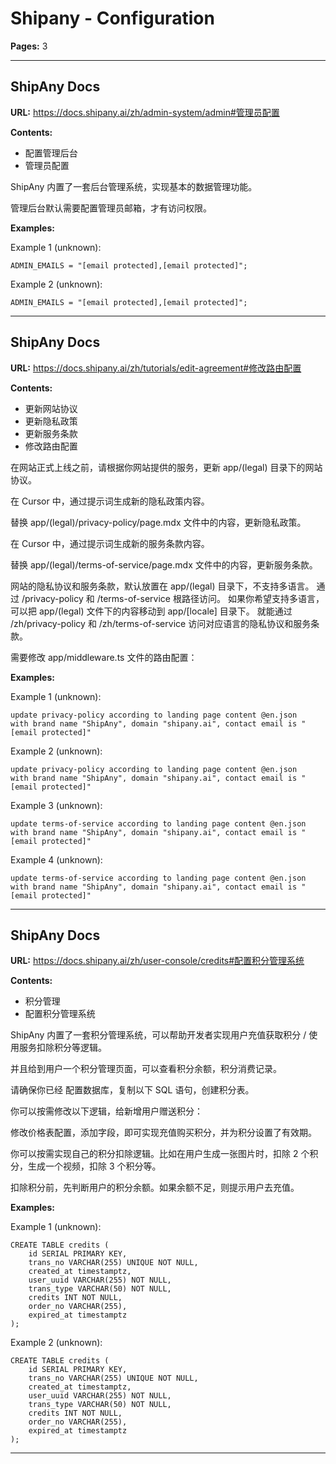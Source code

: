 # Shipany - Configuration

**Pages:** 3

---

## ShipAny Docs

**URL:** https://docs.shipany.ai/zh/admin-system/admin#管理员配置

**Contents:**
- 配置管理后台
- 管理员配置

ShipAny 内置了一套后台管理系统，实现基本的数据管理功能。

管理后台默认需要配置管理员邮箱，才有访问权限。

**Examples:**

Example 1 (unknown):
```unknown
ADMIN_EMAILS = "[email protected],[email protected]";
```

Example 2 (unknown):
```unknown
ADMIN_EMAILS = "[email protected],[email protected]";
```

---

## ShipAny Docs

**URL:** https://docs.shipany.ai/zh/tutorials/edit-agreement#修改路由配置

**Contents:**
- 更新网站协议
- 更新隐私政策
- 更新服务条款
- 修改路由配置

在网站正式上线之前，请根据你网站提供的服务，更新 app/(legal) 目录下的网站协议。

在 Cursor 中，通过提示词生成新的隐私政策内容。

替换 app/(legal)/privacy-policy/page.mdx 文件中的内容，更新隐私政策。

在 Cursor 中，通过提示词生成新的服务条款内容。

替换 app/(legal)/terms-of-service/page.mdx 文件中的内容，更新服务条款。

网站的隐私协议和服务条款，默认放置在 app/(legal) 目录下，不支持多语言。 通过 /privacy-policy 和 /terms-of-service 根路径访问。 如果你希望支持多语言，可以把 app/(legal) 文件下的内容移动到 app/[locale] 目录下。 就能通过 /zh/privacy-policy 和 /zh/terms-of-service 访问对应语言的隐私协议和服务条款。

需要修改 app/middleware.ts 文件的路由配置：

**Examples:**

Example 1 (unknown):
```unknown
update privacy-policy according to landing page content @en.json
with brand name "ShipAny", domain "shipany.ai", contact email is "[email protected]"
```

Example 2 (unknown):
```unknown
update privacy-policy according to landing page content @en.json
with brand name "ShipAny", domain "shipany.ai", contact email is "[email protected]"
```

Example 3 (unknown):
```unknown
update terms-of-service according to landing page content @en.json
with brand name "ShipAny", domain "shipany.ai", contact email is "[email protected]"
```

Example 4 (unknown):
```unknown
update terms-of-service according to landing page content @en.json
with brand name "ShipAny", domain "shipany.ai", contact email is "[email protected]"
```

---

## ShipAny Docs

**URL:** https://docs.shipany.ai/zh/user-console/credits#配置积分管理系统

**Contents:**
- 积分管理
- 配置积分管理系统

ShipAny 内置了一套积分管理系统，可以帮助开发者实现用户充值获取积分 / 使用服务扣除积分等逻辑。

并且给到用户一个积分管理页面，可以查看积分余额，积分消费记录。

请确保你已经 配置数据库，复制以下 SQL 语句，创建积分表。

你可以按需修改以下逻辑，给新增用户赠送积分：

修改价格表配置，添加字段，即可实现充值购买积分，并为积分设置了有效期。

你可以按需实现自己的积分扣除逻辑。比如在用户生成一张图片时，扣除 2 个积分，生成一个视频，扣除 3 个积分等。

扣除积分前，先判断用户的积分余额。如果余额不足，则提示用户去充值。

**Examples:**

Example 1 (unknown):
```unknown
CREATE TABLE credits (
    id SERIAL PRIMARY KEY,
    trans_no VARCHAR(255) UNIQUE NOT NULL,
    created_at timestamptz,
    user_uuid VARCHAR(255) NOT NULL,
    trans_type VARCHAR(50) NOT NULL,
    credits INT NOT NULL,
    order_no VARCHAR(255),
    expired_at timestamptz
);
```

Example 2 (unknown):
```unknown
CREATE TABLE credits (
    id SERIAL PRIMARY KEY,
    trans_no VARCHAR(255) UNIQUE NOT NULL,
    created_at timestamptz,
    user_uuid VARCHAR(255) NOT NULL,
    trans_type VARCHAR(50) NOT NULL,
    credits INT NOT NULL,
    order_no VARCHAR(255),
    expired_at timestamptz
);
```

---
